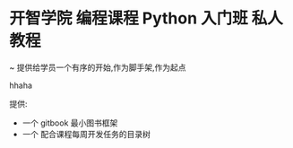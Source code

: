 # 开智学院 编程课程 Python 入门班 私人教程
~ 提供给学员一个有序的开始,作为脚手架,作为起点

hhaha

提供:

- 一个 gitbook 最小图书框架
- 一个 配合课程每周开发任务的目录树
